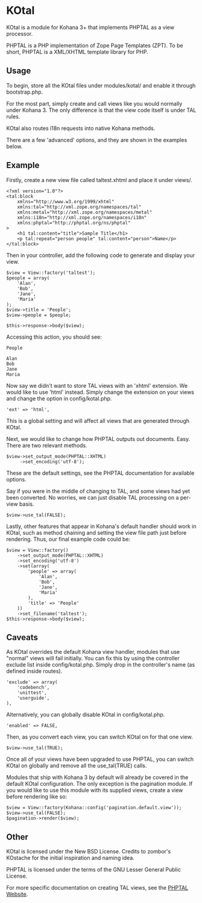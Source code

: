 KOtal
====

KOtal is a module for Kohana 3+ that implements PHPTAL as a view processor.

PHPTAL is a PHP implementation of Zope Page Templates (ZPT). To be short, PHPTAL is a XML/XHTML template library for PHP.

Usage
----

To begin, store all the KOtal files under modules/kotal/ and enable it through bootstrap.php.

For the most part, simply create and call views like you would normally under Kohana 3. The only difference is that the view code itself is under TAL rules.

KOtal also routes i18n requests into native Kohana methods.

There are a few 'advanced' options, and they are shown in the examples below.

Example
----

Firstly, create a new view file called taltest.xhtml and place it under views/.

	<?xml version="1.0"?>
	<tal:block
		xmlns="http://www.w3.org/1999/xhtml"
		xmlns:tal="http://xml.zope.org/namespaces/tal"
		xmlns:metal="http://xml.zope.org/namespaces/metal"
		xmlns:i18n="http://xml.zope.org/namespaces/i18n"
		xmlns:phptal="http://phptal.org/ns/phptal"
	>
		<h1 tal:content="title">Sample Title</h1>
		<p tal:repeat="person people" tal:content="person">Name</p>
	</tal:block>

Then in your controller, add the following code to generate and display your view.

	$view = View::factory('taltest');
	$people = array(
		'Alan',
		'Bob',
		'Jane',
		'Maria'
	);
	$view->title = 'People';
	$view->people = $people;

	$this->response->body($view);

Accessing this action, you should see:

	People

	Alan
	Bob
	Jane
	Maria

Now say we didn't want to store TAL views with an 'xhtml' extension. We would like to use 'html' instead. Simply change the extension on your views and change the option in config/kotal.php.

	'ext' => 'html',

This is a global setting and will affect all views that are generated through KOtal.

Next, we would like to change how PHPTAL outputs out documents. Easy. There are two relevant methods.

	$view->set_output_mode(PHPTAL::XHTML)
	     ->set_encoding('utf-8');

These are the default settings, see the PHPTAL documentation for available options.

Say if you were in the middle of changing to TAL, and some views had yet been converted. No worries, we can just disable TAL processing on a per-view basis.

	$view->use_tal(FALSE);

Lastly, other features that appear in Kohana's default handler should work in KOtal, such as method chaining and setting the view file path just before rendering. Thus, our final example code could be:

	$view = View::factory()
		->set_output_mode(PHPTAL::XHTML)
		->set_encoding('utf-8')
		->set(array(
			'people' => array(
				'Alan',
				'Bob',
				'Jane',
				'Maria'
			),
			'title' => 'People'
		))
		->set_filename('taltest');
	$this->response->body($view);

Caveats
----

As KOtal overrides the default Kohana view handler, modules that use "normal" views will fail initially. You can fix this by using the controller exclude list inside config/kotal.php. Simply drop in the controller's name (as defined inside routes).

	'exclude' => array(
		'codebench',
		'unittest',
		'userguide',
	),

Alternatively, you can globally disable KOtal in config/kotal.php.

	'enabled' => FALSE,
	
Then, as you convert each view, you can switch KOtal on for that one view.

	$view->use_tal(TRUE);

Once all of your views have been upgraded to use PHPTAL, you can switch KOtal on globally and remove all the use_tal(TRUE) calls.

Modules that ship with Kohana 3 by default will already be covered in the default KOtal configuration. The only exception is the pagination module. If you would like to use this module with its supplied views, create a view before rendering like so:

	$view = View::factory(Kohana::config('pagination.default.view'));
	$view->use_tal(FALSE);
	$pagination->render($view);

Other
----

KOtal is licensed under the New BSD License. Credits to zombor's KOstache for the initial inspiration and naming idea.

PHPTAL is licensed under the terms of the GNU Lesser General Public License.

For more specific documentation on creating TAL views, see the [PHPTAL Website](http://phptal.org/).
